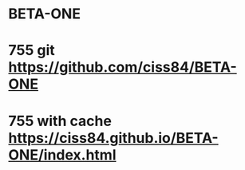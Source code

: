 # BETA-ONE
# 755 git https://github.com/ciss84/BETA-ONE
# 755 with cache https://ciss84.github.io/BETA-ONE/index.html
